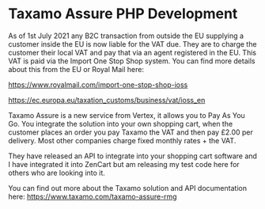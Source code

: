 # Taxamo Assure PHP Development

As of 1st July 2021 any B2C transaction from outside the EU supplying a customer inside the EU is now liable for the VAT due. They are to charge the customer their local VAT and pay that via an agent registered in the EU. This VAT is paid via the Import One Stop Shop system. You can find more details about this from the EU or Royal Mail here:

https://www.royalmail.com/import-one-stop-shop-ioss

https://ec.europa.eu/taxation_customs/business/vat/ioss_en

Taxamo Assure is a new service from Vertex, it allows you to Pay As You Go. You integrate the solution into your own shopping cart, when the customer places an order you pay Taxamo the VAT and then pay £2.00 per delivery. Most other companies charge fixed monthly rates + the VAT.

They have released an API to integrate into your shopping cart software and I have integrated it into ZenCart but am releasing my test code here for others who are looking into it.

You can find out more about the Taxamo solution and API documentation here: https://www.taxamo.com/taxamo-assure-rmg
